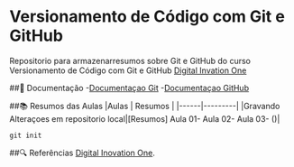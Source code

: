 # Versionamento de Código com Git e GitHub

Repositorio para armazenarresumos sobre Git e GitHub do curso Versionamento de Código com Git e GitHub [Digital Invation One](https://web.dio.me/course/versionamento-de-codigo-com-git-e-github/learning/599dd3dd-d189-474f-a55c-22f37b4472da?back=/track/santander-2024-fundamentos-de-ia-para-devs&tab=undefined&moduleId=undefined)

##📖 Documentação
-[Documentaçao Git](https://git-scm.com/docs/git/pt_BR)
-[Documentaçao GitHub](https://docs.github.com/pt)

##📚 Resumos das Aulas
|Aulas | Resumos |
|------|---------|
|Gravando Alteraçoes em repositorio local|[Resumos]
Aula 01-
Aula 02-
Aula 03-
()|

```
git init 
```
##🔍 Referências
[Digital Inovation One](0).
